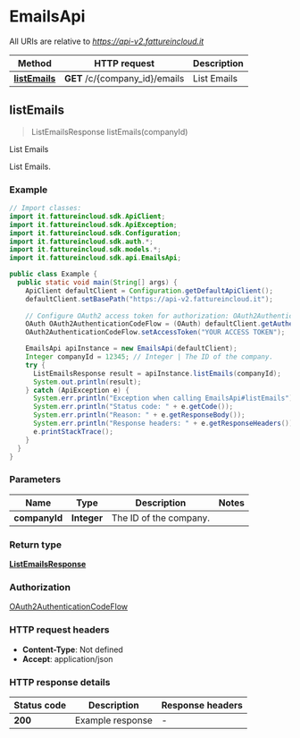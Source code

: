 # EmailsApi

All URIs are relative to *https://api-v2.fattureincloud.it*

| Method | HTTP request | Description |
|------------- | ------------- | -------------|
| [**listEmails**](EmailsApi.md#listEmails) | **GET** /c/{company_id}/emails | List Emails |



## listEmails

> ListEmailsResponse listEmails(companyId)

List Emails

List Emails.

### Example
```java
// Import classes:
import it.fattureincloud.sdk.ApiClient;
import it.fattureincloud.sdk.ApiException;
import it.fattureincloud.sdk.Configuration;
import it.fattureincloud.sdk.auth.*;
import it.fattureincloud.sdk.models.*;
import it.fattureincloud.sdk.api.EmailsApi;

public class Example {
  public static void main(String[] args) {
    ApiClient defaultClient = Configuration.getDefaultApiClient();
    defaultClient.setBasePath("https://api-v2.fattureincloud.it");
    
    // Configure OAuth2 access token for authorization: OAuth2AuthenticationCodeFlow
    OAuth OAuth2AuthenticationCodeFlow = (OAuth) defaultClient.getAuthentication("OAuth2AuthenticationCodeFlow");
    OAuth2AuthenticationCodeFlow.setAccessToken("YOUR ACCESS TOKEN");

    EmailsApi apiInstance = new EmailsApi(defaultClient);
    Integer companyId = 12345; // Integer | The ID of the company.
    try {
      ListEmailsResponse result = apiInstance.listEmails(companyId);
      System.out.println(result);
    } catch (ApiException e) {
      System.err.println("Exception when calling EmailsApi#listEmails");
      System.err.println("Status code: " + e.getCode());
      System.err.println("Reason: " + e.getResponseBody());
      System.err.println("Response headers: " + e.getResponseHeaders());
      e.printStackTrace();
    }
  }
}
```

### Parameters

| Name | Type | Description  | Notes |
|------------- | ------------- | ------------- | -------------|
| **companyId** | **Integer**| The ID of the company. | |

### Return type

[**ListEmailsResponse**](ListEmailsResponse.md)

### Authorization

[OAuth2AuthenticationCodeFlow](../README.md#OAuth2AuthenticationCodeFlow)

### HTTP request headers

 - **Content-Type**: Not defined
 - **Accept**: application/json

### HTTP response details
| Status code | Description | Response headers |
|-------------|-------------|------------------|
| **200** | Example response |  -  |


